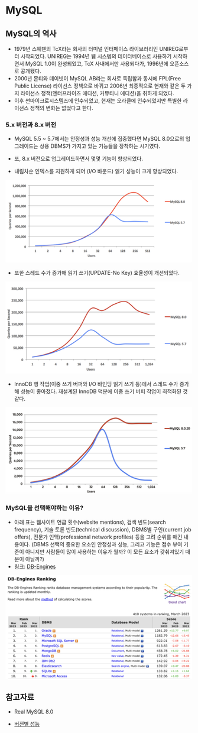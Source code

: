 # MySQL

## MySQL의 역사

- 1979년 스웨덴의 TcX라는 회사의 터미널 인터페이스 라이브러리인 UNIREG로부터 시작되었다. UNIREG는 1994년 웹 시스템의 데이터베이스로 사용하기 시작하면서 MySQL 1.0이 완성되었고, TcX 사내에서만 사용되다가, 1996년에 오픈소스로 공개됐다.
- 2000년 몬티와 데이빗이 MySQL AB라는 회사로 독립함과 동시에 FPL(Free Public License) 라이선스 정책으로 바뀌고 2006년 최종적으로 현재와 같은 두 가지 라이선스 정책(엔터프라이즈 에디션, 커뮤티니 에디션)을 취하게 되었다.
- 이후 썬마이크로시스템즈에 인수되었고, 현재는 오라클에 인수되었지만 특별한 라이선스 정책의 변화는 없었다고 한다.

### 5.x 버전과 8.x 버전

- MySQL 5.5 ~ 5.7에서는 안정성과 성능 개선에 집중했다면 MySQL 8.0으로의 업그레이드는 상용 DBMS가 가지고 있는 기능들을 장착하는 시기였다.
- 또, 8.x 버전으로 업그레이드하면서 몇몇 기능이 향상되었다.

- 내림차순 인덱스를 지원하게 되어 (I/O 바운드) 읽기 성능이 크게 향상되었다.

<img src="img/history1.png">

- 또한 스레드 수가 증가해 읽기 쓰기(UPDATE-No Key) 효율성이 개선되었다.

<img src="img/history2.png">

- InnoDB 행 작업(이중 쓰기 버퍼와 I/O 바인딩 읽기 쓰기 등)에서 스레드 수가 증가해 성능이 좋아졌다. 재설계된 InnoDB 덕분에 이중 쓰기 버퍼 작업이 최적화된 것 같다.

<img src="img/history3.png">

### MySQL을 선택해야하는 이유?

- 아래 표는 웹사이트 언급 횟수(website mentions), 검색 빈도(search frequency), 기술 토론 빈도(technical discussion), DBMS별 구인(current job offers), 전문가 인맥(professional network profiles) 등을 고려 순위를 매긴 내용이다. (DBMS 선택의 중요한 요소인 안정성과 성능, 그리고 기능은 점수 부여 기준이 아니지만 사람들이 많이 사용하는 이유가 뭘까? 이 모든 요소가 갖춰져있기 때문이 아닐까?)
- 링크: [DB-Engines](https://db-engines.com/en/ranking)

<img src="img/history4.png">

<br/>

## 참고자료

- Real MySQL 8.0

- [버전별 성능](https://hinweis.tistory.com/65)
